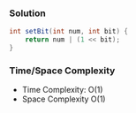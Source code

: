 ### Solution

```java
int setBit(int num, int bit) {
    return num | (1 << bit);
}
```

### Time/Space Complexity

- Time Complexity: O(1)
- Space Complexity O(1)
